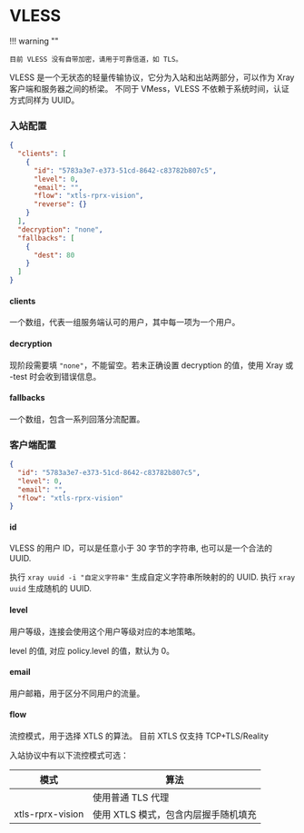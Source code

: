 # VLESS

!!! warning ""

    目前 VLESS 没有自带加密，请用于可靠信道，如 TLS。

VLESS 是一个无状态的轻量传输协议，它分为入站和出站两部分，可以作为 Xray 客户端和服务器之间的桥梁。
不同于 VMess，VLESS 不依赖于系统时间，认证方式同样为 UUID。

### 入站配置

```json
{
  "clients": [
    {
      "id": "5783a3e7-e373-51cd-8642-c83782b807c5",
      "level": 0,
      "email": "",
      "flow": "xtls-rprx-vision",
      "reverse": {}
    }
  ],
  "decryption": "none",
  "fallbacks": [
    {
      "dest": 80
    }
  ]
}
```

#### clients

一个数组，代表一组服务端认可的用户，其中每一项为一个用户。

#### decryption

现阶段需要填 `"none"`，不能留空。若未正确设置 decryption 的值，使用 Xray 或 -test 时会收到错误信息。

#### fallbacks

一个数组，包含一系列回落分流配置。

### 客户端配置

```json
{
  "id": "5783a3e7-e373-51cd-8642-c83782b807c5",
  "level": 0,
  "email": "",
  "flow": "xtls-rprx-vision"
}
```

#### id

VLESS 的用户 ID，可以是任意小于 30 字节的字符串, 也可以是一个合法的 UUID.

执行 `xray uuid -i "自定义字符串"` 生成自定义字符串所映射的的 UUID.
执行 `xray uuid` 生成随机的 UUID.

#### level

用户等级，连接会使用这个用户等级对应的本地策略。

level 的值, 对应 policy.level 的值，默认为 0。

#### email

用户邮箱，用于区分不同用户的流量。

#### flow

流控模式，用于选择 XTLS 的算法。
目前 XTLS 仅支持 TCP+TLS/Reality

入站协议中有以下流控模式可选：

| 模式            | 算法                                 |
|------------------|-----------------------------------------|
|                 | 使用普通 TLS 代理                    |
| xtls-rprx-vision  | 使用 XTLS 模式，包含内层握手随机填充 |
